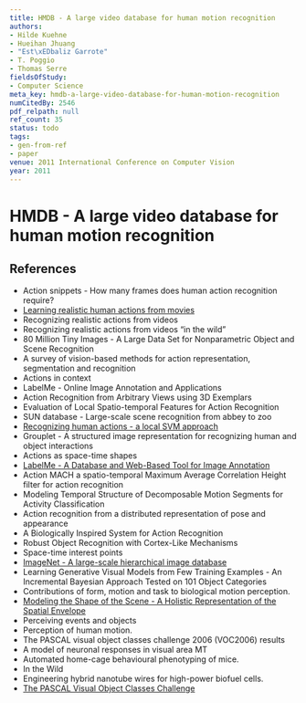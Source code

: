 ```yaml
---
title: HMDB - A large video database for human motion recognition
authors:
- Hilde Kuehne
- Hueihan Jhuang
- "Est\xEDbaliz Garrote"
- T. Poggio
- Thomas Serre
fieldsOfStudy:
- Computer Science
meta_key: hmdb-a-large-video-database-for-human-motion-recognition
numCitedBy: 2546
pdf_relpath: null
ref_count: 35
status: todo
tags:
- gen-from-ref
- paper
venue: 2011 International Conference on Computer Vision
year: 2011
---
```


# HMDB - A large video database for human motion recognition

## References

- Action snippets - How many frames does human action recognition require?
- [Learning realistic human actions from movies](./learning-realistic-human-actions-from-movies.md)
- Recognizing realistic actions from videos
- Recognizing realistic actions from videos “in the wild”
- 80 Million Tiny Images - A Large Data Set for Nonparametric Object and Scene Recognition
- A survey of vision-based methods for action representation, segmentation and recognition
- Actions in context
- LabelMe - Online Image Annotation and Applications
- Action Recognition from Arbitrary Views using 3D Exemplars
- Evaluation of Local Spatio-temporal Features for Action Recognition
- SUN database - Large-scale scene recognition from abbey to zoo
- [Recognizing human actions - a local SVM approach](./recognizing-human-actions-a-local-svm-approach.md)
- Grouplet - A structured image representation for recognizing human and object interactions
- Actions as space-time shapes
- [LabelMe - A Database and Web-Based Tool for Image Annotation](./labelme-a-database-and-web-based-tool-for-image-annotation.md)
- Action MACH a spatio-temporal Maximum Average Correlation Height filter for action recognition
- Modeling Temporal Structure of Decomposable Motion Segments for Activity Classification
- Action recognition from a distributed representation of pose and appearance
- A Biologically Inspired System for Action Recognition
- Robust Object Recognition with Cortex-Like Mechanisms
- Space-time interest points
- [ImageNet - A large-scale hierarchical image database](./imagenet-a-large-scale-hierarchical-image-database.md)
- Learning Generative Visual Models from Few Training Examples - An Incremental Bayesian Approach Tested on 101 Object Categories
- Contributions of form, motion and task to biological motion perception.
- [Modeling the Shape of the Scene - A Holistic Representation of the Spatial Envelope](./modeling-the-shape-of-the-scene-a-holistic-representation-of-the-spatial-envelope.md)
- Perceiving events and objects
- Perception of human motion.
- The PASCAL visual object classes challenge 2006 (VOC2006) results
- A model of neuronal responses in visual area MT
- Automated home-cage behavioural phenotyping of mice.
- In the Wild
- Engineering hybrid nanotube wires for high-power biofuel cells.
- [The PASCAL Visual Object Classes Challenge](./the-pascal-visual-object-classes-challenge.md)
